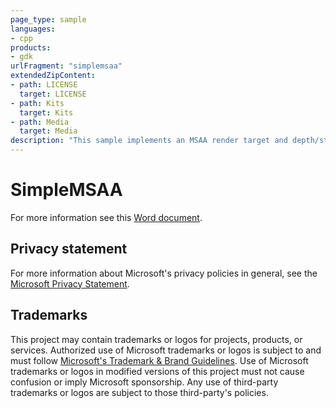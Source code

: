 ```yaml
---
page_type: sample
languages:
- cpp
products:
- gdk
urlFragment: "simplemsaa"
extendedZipContent:
- path: LICENSE
  target: LICENSE
- path: Kits
  target: Kits
- path: Media
  target: Media
description: "This sample implements an MSAA render target and depth/stencil buffer for a 3D scene using DirectX 12 on Xbox."
---
```


# SimpleMSAA

For more information see this [Word document](https://github.com/microsoft/Xbox-GDK-Samples/blob/main/Samples/IntroGraphics/SimpleMSAA/Readme.docx).

## Privacy statement

For more information about Microsoft's privacy policies in general, see the [Microsoft Privacy Statement](https://privacy.microsoft.com/privacystatement/).

## Trademarks

This project may contain trademarks or logos for projects, products, or services. Authorized use of Microsoft trademarks or logos is subject to and must follow [Microsoft's Trademark & Brand Guidelines](https://www.microsoft.com/en-us/legal/intellectualproperty/trademarks/usage/general). Use of Microsoft trademarks or logos in modified versions of this project must not cause confusion or imply Microsoft sponsorship. Any use of third-party trademarks or logos are subject to those third-party's policies.

